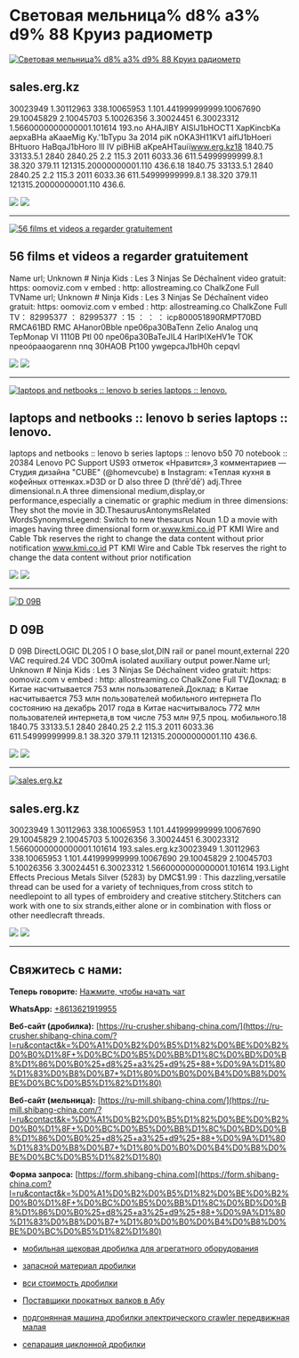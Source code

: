 # Световая мельница% d8% a3% d9% 88 Круиз радиометр

<a href="https://swt.shibang-china.com/?l=ru&img&k=%D0%A1%D0%B2%D0%B5%D1%82%D0%BE%D0%B2%D0%B0%D1%8F+%D0%BC%D0%B5%D0%BB%D1%8C%D0%BD%D0%B8%D1%86%D0%B0%25+d8%25+a3%25+d9%25+88+%D0%9A%D1%80%D1%83%D0%B8%D0%B7+%D1%80%D0%B0%D0%B4%D0%B8%D0%BE%D0%BC%D0%B5%D1%82%D1%80" target="_blank">![Световая мельница% d8% a3% d9% 88 Круиз радиометр](http://static.shibang-china.com/all-800x300/541.jpg)</a>

## sales.erg.kz
30023949 1.30112963 338.10065953 1.101.441999999999.10067690 29.10045829 2.10045703 5.10026356 3.30024451 6.30023312 1.5660000000000001.101614 193.no AHAJIBY AISIJ1bHOCT1 XapKincbKa aepxaBHa aKaaeMig Ky.'1bTypu 3a 2014 piK nOKA3H11KV1 aiflJ1bHoeri BHtuoro HaBqaJ1bHoro Ill IV piBHiB aKpeAHTaui&#239;www.erg.kz18 1840.75 33133.5.1 2840 2840.25 2.2 115.3 2011 6033.36 611.54999999999.8.1 38.320 379.11 121315.20000000001.110 436.6.18 1840.75 33133.5.1 2840 2840.25 2.2 115.3 2011 6033.36 611.54999999999.8.1 38.320 379.11 121315.20000000001.110 436.6.


<a href="https://whatsapp.shibangsoft.com/WhatsApp.php" target="_blank" title="WhatsApp">![](http://static.shibang-china.com/icon/whatsapp.png)</a> <a href="https://swt.shibang-china.com/?l=ru&icon&k=%D0%A1%D0%B2%D0%B5%D1%82%D0%BE%D0%B2%D0%B0%D1%8F+%D0%BC%D0%B5%D0%BB%D1%8C%D0%BD%D0%B8%D1%86%D0%B0%25+d8%25+a3%25+d9%25+88+%D0%9A%D1%80%D1%83%D0%B8%D0%B7+%D1%80%D0%B0%D0%B4%D0%B8%D0%BE%D0%BC%D0%B5%D1%82%D1%80" target="_blank">![](http://static.shibang-china.com/icon/chat-ru.png)</a>

---

<a href="https://swt.shibang-china.com/?l=ru&img&k=%D0%A1%D0%B2%D0%B5%D1%82%D0%BE%D0%B2%D0%B0%D1%8F+%D0%BC%D0%B5%D0%BB%D1%8C%D0%BD%D0%B8%D1%86%D0%B0%25+d8%25+a3%25+d9%25+88+%D0%9A%D1%80%D1%83%D0%B8%D0%B7+%D1%80%D0%B0%D0%B4%D0%B8%D0%BE%D0%BC%D0%B5%D1%82%D1%80" target="_blank">![56 films et videos a regarder gratuitement](http://static.shibang-china.com/all-800x300/1075.jpg)</a>

## 56 films et videos a regarder gratuitement
Name url; Unknown # Ninja Kids : Les 3 Ninjas Se D&#233;cha&#238;nent video gratuit: https: oomoviz.com v embed : http: allostreaming.co ChalkZone Full TVName url; Unknown # Ninja Kids : Les 3 Ninjas Se D&#233;cha&#238;nent video gratuit: https: oomoviz.com v embed : http: allostreaming.co ChalkZone Full TV： 82995377 ： 82995377 ：15 ： ： ： icp800051890RMPT70BD RMCA61BD RMC AHanor0Bble npe06pa30BaTenn Zelio Analog unq TepMonap VI 1110B Ptl 00 npe06pa30BaTeJIL4 Harl&#222;IXeHV1e TOK npeo&#243;paaogarenn nnq 30HAOB Pt100 ywgepcaJ1bH0h cepqvl


<a href="https://whatsapp.shibangsoft.com/WhatsApp.php" target="_blank" title="WhatsApp">![](http://static.shibang-china.com/icon/whatsapp.png)</a> <a href="https://swt.shibang-china.com/?l=ru&icon&k=%D0%A1%D0%B2%D0%B5%D1%82%D0%BE%D0%B2%D0%B0%D1%8F+%D0%BC%D0%B5%D0%BB%D1%8C%D0%BD%D0%B8%D1%86%D0%B0%25+d8%25+a3%25+d9%25+88+%D0%9A%D1%80%D1%83%D0%B8%D0%B7+%D1%80%D0%B0%D0%B4%D0%B8%D0%BE%D0%BC%D0%B5%D1%82%D1%80" target="_blank">![](http://static.shibang-china.com/icon/chat-ru.png)</a>

---

<a href="https://swt.shibang-china.com/?l=ru&img&k=%D0%A1%D0%B2%D0%B5%D1%82%D0%BE%D0%B2%D0%B0%D1%8F+%D0%BC%D0%B5%D0%BB%D1%8C%D0%BD%D0%B8%D1%86%D0%B0%25+d8%25+a3%25+d9%25+88+%D0%9A%D1%80%D1%83%D0%B8%D0%B7+%D1%80%D0%B0%D0%B4%D0%B8%D0%BE%D0%BC%D0%B5%D1%82%D1%80" target="_blank">![laptops and netbooks :: lenovo b series laptops :: lenovo.](http://static.shibang-china.com/all-800x300/428.jpg)</a>

## laptops and netbooks :: lenovo b series laptops :: lenovo.
laptops and netbooks :: lenovo b series laptops :: lenovo b50 70 notebook :: 20384 Lenovo PC Support US93 отметок &#171;Нравится&#187;,3 комментариев — Студия дизайна &quot;CUBE&quot; (@homevcube) в Instagram: &#171;Теплая кухня в кофейных оттенках.&#187;D3D or D also three D (thrē′dē′) adj.Three dimensional.n.A three dimensional medium,display,or performance,especially a cinematic or graphic medium in three dimensions: They shot the movie in 3D.ThesaurusAntonymsRelated WordsSynonymsLegend: Switch to new thesaurus Noun 1.D a movie with images having three dimensional form or.www.kmi.co.id PT KMI Wire and Cable Tbk reserves the right to change the data content without prior notification www.kmi.co.id PT KMI Wire and Cable Tbk reserves the right to change the data content without prior notification


<a href="https://whatsapp.shibangsoft.com/WhatsApp.php" target="_blank" title="WhatsApp">![](http://static.shibang-china.com/icon/whatsapp.png)</a> <a href="https://swt.shibang-china.com/?l=ru&icon&k=%D0%A1%D0%B2%D0%B5%D1%82%D0%BE%D0%B2%D0%B0%D1%8F+%D0%BC%D0%B5%D0%BB%D1%8C%D0%BD%D0%B8%D1%86%D0%B0%25+d8%25+a3%25+d9%25+88+%D0%9A%D1%80%D1%83%D0%B8%D0%B7+%D1%80%D0%B0%D0%B4%D0%B8%D0%BE%D0%BC%D0%B5%D1%82%D1%80" target="_blank">![](http://static.shibang-china.com/icon/chat-ru.png)</a>

---

<a href="https://swt.shibang-china.com/?l=ru&img&k=%D0%A1%D0%B2%D0%B5%D1%82%D0%BE%D0%B2%D0%B0%D1%8F+%D0%BC%D0%B5%D0%BB%D1%8C%D0%BD%D0%B8%D1%86%D0%B0%25+d8%25+a3%25+d9%25+88+%D0%9A%D1%80%D1%83%D0%B8%D0%B7+%D1%80%D0%B0%D0%B4%D0%B8%D0%BE%D0%BC%D0%B5%D1%82%D1%80" target="_blank">![D 09B](http://static.shibang-china.com/all-800x300/1201.jpg)</a>

## D 09B
D 09B DirectLOGIC DL205 I O base,slot,DIN rail or panel mount,external 220 VAC required.24 VDC 300mA isolated auxiliary output power.Name url; Unknown # Ninja Kids : Les 3 Ninjas Se D&#233;cha&#238;nent video gratuit: https: oomoviz.com v embed : http: allostreaming.co ChalkZone Full TVДоклад: в Китае насчитывается 753 млн пользователей.Доклад: в Китае насчитывается 753 млн пользователей мобильного интернета По состоянию на декабрь 2017 года в Китае насчитывалось 772 млн пользователей интернета,в том числе 753 млн 97,5 проц.  мобильного.18 1840.75 33133.5.1 2840 2840.25 2.2 115.3 2011 6033.36 611.54999999999.8.1 38.320 379.11 121315.20000000001.110 436.6.


<a href="https://whatsapp.shibangsoft.com/WhatsApp.php" target="_blank" title="WhatsApp">![](http://static.shibang-china.com/icon/whatsapp.png)</a> <a href="https://swt.shibang-china.com/?l=ru&icon&k=%D0%A1%D0%B2%D0%B5%D1%82%D0%BE%D0%B2%D0%B0%D1%8F+%D0%BC%D0%B5%D0%BB%D1%8C%D0%BD%D0%B8%D1%86%D0%B0%25+d8%25+a3%25+d9%25+88+%D0%9A%D1%80%D1%83%D0%B8%D0%B7+%D1%80%D0%B0%D0%B4%D0%B8%D0%BE%D0%BC%D0%B5%D1%82%D1%80" target="_blank">![](http://static.shibang-china.com/icon/chat-ru.png)</a>

---

<a href="https://swt.shibang-china.com/?l=ru&img&k=%D0%A1%D0%B2%D0%B5%D1%82%D0%BE%D0%B2%D0%B0%D1%8F+%D0%BC%D0%B5%D0%BB%D1%8C%D0%BD%D0%B8%D1%86%D0%B0%25+d8%25+a3%25+d9%25+88+%D0%9A%D1%80%D1%83%D0%B8%D0%B7+%D1%80%D0%B0%D0%B4%D0%B8%D0%BE%D0%BC%D0%B5%D1%82%D1%80" target="_blank">![sales.erg.kz](http://static.shibang-china.com/all-800x300/1204.jpg)</a>

## sales.erg.kz
30023949 1.30112963 338.10065953 1.101.441999999999.10067690 29.10045829 2.10045703 5.10026356 3.30024451 6.30023312 1.5660000000000001.101614 193.sales.erg.kz30023949 1.30112963 338.10065953 1.101.441999999999.10067690 29.10045829 2.10045703 5.10026356 3.30024451 6.30023312 1.5660000000000001.101614 193.Light Effects Precious Metals Silver (5283) by DMC$1.99 : This dazzling,versatile thread can be used for a variety of techniques,from cross stitch to needlepoint to all types of embroidery and creative stitchery.Stitchers can work with one to six strands,either alone or in combination with floss or other needlecraft threads.


<a href="https://whatsapp.shibangsoft.com/WhatsApp.php" target="_blank" title="WhatsApp">![](http://static.shibang-china.com/icon/whatsapp.png)</a> <a href="https://swt.shibang-china.com/?l=ru&icon&k=%D0%A1%D0%B2%D0%B5%D1%82%D0%BE%D0%B2%D0%B0%D1%8F+%D0%BC%D0%B5%D0%BB%D1%8C%D0%BD%D0%B8%D1%86%D0%B0%25+d8%25+a3%25+d9%25+88+%D0%9A%D1%80%D1%83%D0%B8%D0%B7+%D1%80%D0%B0%D0%B4%D0%B8%D0%BE%D0%BC%D0%B5%D1%82%D1%80" target="_blank">![](http://static.shibang-china.com/icon/chat-ru.png)</a>

---
## Свяжитесь с нами:

**Теперь говорите:** [Нажмите, чтобы начать чат](https://swt.shibang-china.com?l=ru&contact&k=%D0%A1%D0%B2%D0%B5%D1%82%D0%BE%D0%B2%D0%B0%D1%8F+%D0%BC%D0%B5%D0%BB%D1%8C%D0%BD%D0%B8%D1%86%D0%B0%25+d8%25+a3%25+d9%25+88+%D0%9A%D1%80%D1%83%D0%B8%D0%B7+%D1%80%D0%B0%D0%B4%D0%B8%D0%BE%D0%BC%D0%B5%D1%82%D1%80)

**WhatsApp:**  [+8613621919955](https://whatsapp.shibangsoft.com/WhatsApp.php)

**Веб-сайт (дробилка):** [https://ru-crusher.shibang-china.com/](https://ru-crusher.shibang-china.com/?l=ru&contact&k=%D0%A1%D0%B2%D0%B5%D1%82%D0%BE%D0%B2%D0%B0%D1%8F+%D0%BC%D0%B5%D0%BB%D1%8C%D0%BD%D0%B8%D1%86%D0%B0%25+d8%25+a3%25+d9%25+88+%D0%9A%D1%80%D1%83%D0%B8%D0%B7+%D1%80%D0%B0%D0%B4%D0%B8%D0%BE%D0%BC%D0%B5%D1%82%D1%80)

**Веб-сайт (мельница):** [https://ru-mill.shibang-china.com/](https://ru-mill.shibang-china.com/?l=ru&contact&k=%D0%A1%D0%B2%D0%B5%D1%82%D0%BE%D0%B2%D0%B0%D1%8F+%D0%BC%D0%B5%D0%BB%D1%8C%D0%BD%D0%B8%D1%86%D0%B0%25+d8%25+a3%25+d9%25+88+%D0%9A%D1%80%D1%83%D0%B8%D0%B7+%D1%80%D0%B0%D0%B4%D0%B8%D0%BE%D0%BC%D0%B5%D1%82%D1%80)

**Форма запроса:** [https://form.shibang-china.com](https://form.shibang-china.com?l=ru&contact&k=%D0%A1%D0%B2%D0%B5%D1%82%D0%BE%D0%B2%D0%B0%D1%8F+%D0%BC%D0%B5%D0%BB%D1%8C%D0%BD%D0%B8%D1%86%D0%B0%25+d8%25+a3%25+d9%25+88+%D0%9A%D1%80%D1%83%D0%B8%D0%B7+%D1%80%D0%B0%D0%B4%D0%B8%D0%BE%D0%BC%D0%B5%D1%82%D1%80)

* [мобильная щековая дробилка для агрегатного оборудования](../132/%D0%BC%D0%BE%D0%B1%D0%B8%D0%BB%D1%8C%D0%BD%D0%B0%D1%8F%20%D1%89%D0%B5%D0%BA%D0%BE%D0%B2%D0%B0%D1%8F%20%D0%B4%D1%80%D0%BE%D0%B1%D0%B8%D0%BB%D0%BA%D0%B0%20%D0%B4%D0%BB%D1%8F%20%D0%B0%D0%B3%D1%80%D0%B5%D0%B3%D0%B0%D1%82%D0%BD%D0%BE%D0%B3%D0%BE%20%D0%BE%D0%B1%D0%BE%D1%80%D1%83%D0%B4%D0%BE%D0%B2%D0%B0%D0%BD%D0%B8%D1%8F.md)

* [запасной материал дробилки](../131/%D0%B7%D0%B0%D0%BF%D0%B0%D1%81%D0%BD%D0%BE%D0%B9%20%D0%BC%D0%B0%D1%82%D0%B5%D1%80%D0%B8%D0%B0%D0%BB%20%D0%B4%D1%80%D0%BE%D0%B1%D0%B8%D0%BB%D0%BA%D0%B8.md)

* [вси стоимость дробилки](../134/%D0%B2%D1%81%D0%B8%20%D1%81%D1%82%D0%BE%D0%B8%D0%BC%D0%BE%D1%81%D1%82%D1%8C%20%D0%B4%D1%80%D0%BE%D0%B1%D0%B8%D0%BB%D0%BA%D0%B8.md)

* [Поставщики прокатных валков в Абу](../134/%D0%9F%D0%BE%D1%81%D1%82%D0%B0%D0%B2%D1%89%D0%B8%D0%BA%D0%B8%20%D0%BF%D1%80%D0%BE%D0%BA%D0%B0%D1%82%D0%BD%D1%8B%D1%85%20%D0%B2%D0%B0%D0%BB%D0%BA%D0%BE%D0%B2%20%D0%B2%20%D0%90%D0%B1%D1%83.md)

* [подгонянная машина дробилки электрического crawler передвижная малая](../135/%D0%BF%D0%BE%D0%B4%D0%B3%D0%BE%D0%BD%D1%8F%D0%BD%D0%BD%D0%B0%D1%8F%20%D0%BC%D0%B0%D1%88%D0%B8%D0%BD%D0%B0%20%D0%B4%D1%80%D0%BE%D0%B1%D0%B8%D0%BB%D0%BA%D0%B8%20%D1%8D%D0%BB%D0%B5%D0%BA%D1%82%D1%80%D0%B8%D1%87%D0%B5%D1%81%D0%BA%D0%BE%D0%B3%D0%BE%20crawler%20%D0%BF%D0%B5%D1%80%D0%B5%D0%B4%D0%B2%D0%B8%D0%B6%D0%BD%D0%B0%D1%8F%20%D0%BC%D0%B0%D0%BB%D0%B0%D1%8F.md)

* [сепарация циклонной дробилки](../135/%D1%81%D0%B5%D0%BF%D0%B0%D1%80%D0%B0%D1%86%D0%B8%D1%8F%20%D1%86%D0%B8%D0%BA%D0%BB%D0%BE%D0%BD%D0%BD%D0%BE%D0%B9%20%D0%B4%D1%80%D0%BE%D0%B1%D0%B8%D0%BB%D0%BA%D0%B8.md)
